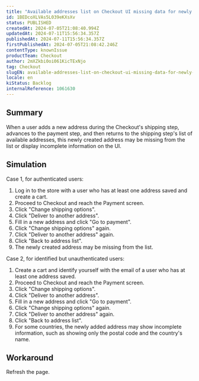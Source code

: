 ```yaml
---
title: "Available addresses list on Checkout UI missing data for newly created address"
id: 1BEDcoXLVAs5L039eKXsXv
status: PUBLISHED
createdAt: 2024-07-05T21:08:40.994Z
updatedAt: 2024-07-11T15:56:34.357Z
publishedAt: 2024-07-11T15:56:34.357Z
firstPublishedAt: 2024-07-05T21:08:42.246Z
contentType: knownIssue
productTeam: Checkout
author: 2mXZkbi0oi061KicTExNjo
tag: Checkout
slugEN: available-addresses-list-on-checkout-ui-missing-data-for-newly-created-address
locale: en
kiStatus: Backlog
internalReference: 1061630
---
```


## Summary


When a user adds a new address during the Checkout's shipping step, advances to the payment step, and then returns to the shipping step's list of available addresses, this newly created address may be missing from the list or display incomplete information on the UI.


##

## Simulation



Case 1, for authenticated users:

1. Log in to the store with a user who has at least one address saved and create a cart.
2. Proceed to Checkout and reach the Payment screen.
3. Click "Change shipping options".
4. Click "Deliver to another address".
5. Fill in a new address and click "Go to payment".
6. Click "Change shipping options" again.
7. Click "Deliver to another address" again.
8. Click "Back to address list".
9. The newly created address may be missing from the list.

Case 2,  for identified but unauthenticated users:

1. Create a cart and identify yourself with the email of a user who has at least one address saved.
2. Proceed to Checkout and reach the Payment screen.
3. Click "Change shipping options".
4. Click "Deliver to another address".
5. Fill in a new address and click "Go to payment".
6. Click "Change shipping options" again.
7. Click "Deliver to another address" again.
8. Click "Back to address list".
9. For some countries, the newly added address may show incomplete information, such as showing only the postal code and the country's name.


##

## Workaround


Refresh the page.





